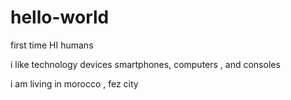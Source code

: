 # hello-world
first time
HI humans

i like technology devices smartphones, computers , and consoles

i am living in morocco , fez city 

